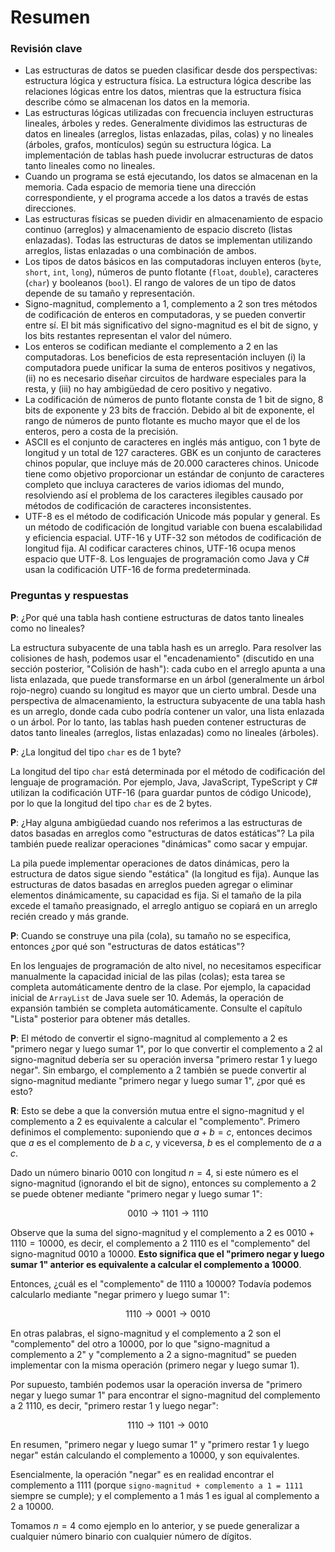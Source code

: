 # Resumen

### Revisión clave

- Las estructuras de datos se pueden clasificar desde dos perspectivas: estructura lógica y estructura física. La estructura lógica describe las relaciones lógicas entre los datos, mientras que la estructura física describe cómo se almacenan los datos en la memoria.
- Las estructuras lógicas utilizadas con frecuencia incluyen estructuras lineales, árboles y redes. Generalmente dividimos las estructuras de datos en lineales (arreglos, listas enlazadas, pilas, colas) y no lineales (árboles, grafos, montículos) según su estructura lógica. La implementación de tablas hash puede involucrar estructuras de datos tanto lineales como no lineales.
- Cuando un programa se está ejecutando, los datos se almacenan en la memoria. Cada espacio de memoria tiene una dirección correspondiente, y el programa accede a los datos a través de estas direcciones.
- Las estructuras físicas se pueden dividir en almacenamiento de espacio continuo (arreglos) y almacenamiento de espacio discreto (listas enlazadas). Todas las estructuras de datos se implementan utilizando arreglos, listas enlazadas o una combinación de ambos.
- Los tipos de datos básicos en las computadoras incluyen enteros (`byte`, `short`, `int`, `long`), números de punto flotante (`float`, `double`), caracteres (`char`) y booleanos (`bool`). El rango de valores de un tipo de datos depende de su tamaño y representación.
- Signo-magnitud, complemento a 1, complemento a 2 son tres métodos de codificación de enteros en computadoras, y se pueden convertir entre sí. El bit más significativo del signo-magnitud es el bit de signo, y los bits restantes representan el valor del número.
- Los enteros se codifican mediante el complemento a 2 en las computadoras. Los beneficios de esta representación incluyen (i) la computadora puede unificar la suma de enteros positivos y negativos, (ii) no es necesario diseñar circuitos de hardware especiales para la resta, y (iii) no hay ambigüedad de cero positivo y negativo.
- La codificación de números de punto flotante consta de 1 bit de signo, 8 bits de exponente y 23 bits de fracción. Debido al bit de exponente, el rango de números de punto flotante es mucho mayor que el de los enteros, pero a costa de la precisión.
- ASCII es el conjunto de caracteres en inglés más antiguo, con 1 byte de longitud y un total de 127 caracteres. GBK es un conjunto de caracteres chinos popular, que incluye más de 20.000 caracteres chinos. Unicode tiene como objetivo proporcionar un estándar de conjunto de caracteres completo que incluya caracteres de varios idiomas del mundo, resolviendo así el problema de los caracteres ilegibles causado por métodos de codificación de caracteres inconsistentes.
- UTF-8 es el método de codificación Unicode más popular y general. Es un método de codificación de longitud variable con buena escalabilidad y eficiencia espacial. UTF-16 y UTF-32 son métodos de codificación de longitud fija. Al codificar caracteres chinos, UTF-16 ocupa menos espacio que UTF-8. Los lenguajes de programación como Java y C# usan la codificación UTF-16 de forma predeterminada.

### Preguntas y respuestas

**P**: ¿Por qué una tabla hash contiene estructuras de datos tanto lineales como no lineales?

La estructura subyacente de una tabla hash es un arreglo. Para resolver las colisiones de hash, podemos usar el "encadenamiento" (discutido en una sección posterior, "Colisión de hash"): cada cubo en el arreglo apunta a una lista enlazada, que puede transformarse en un árbol (generalmente un árbol rojo-negro) cuando su longitud es mayor que un cierto umbral.
Desde una perspectiva de almacenamiento, la estructura subyacente de una tabla hash es un arreglo, donde cada cubo podría contener un valor, una lista enlazada o un árbol. Por lo tanto, las tablas hash pueden contener estructuras de datos tanto lineales (arreglos, listas enlazadas) como no lineales (árboles).

**P**: ¿La longitud del tipo `char` es de 1 byte?

La longitud del tipo `char` está determinada por el método de codificación del lenguaje de programación. Por ejemplo, Java, JavaScript, TypeScript y C# utilizan la codificación UTF-16 (para guardar puntos de código Unicode), por lo que la longitud del tipo `char` es de 2 bytes.

**P**: ¿Hay alguna ambigüedad cuando nos referimos a las estructuras de datos basadas en arreglos como "estructuras de datos estáticas"? La pila también puede realizar operaciones "dinámicas" como sacar y empujar.

La pila puede implementar operaciones de datos dinámicas, pero la estructura de datos sigue siendo "estática" (la longitud es fija). Aunque las estructuras de datos basadas en arreglos pueden agregar o eliminar elementos dinámicamente, su capacidad es fija. Si el tamaño de la pila excede el tamaño preasignado, el arreglo antiguo se copiará en un arreglo recién creado y más grande.

**P**: Cuando se construye una pila (cola), su tamaño no se especifica, entonces ¿por qué son "estructuras de datos estáticas"?

En los lenguajes de programación de alto nivel, no necesitamos especificar manualmente la capacidad inicial de las pilas (colas); esta tarea se completa automáticamente dentro de la clase. Por ejemplo, la capacidad inicial de `ArrayList` de Java suele ser 10. Además, la operación de expansión también se completa automáticamente. Consulte el capítulo "Lista" posterior para obtener más detalles.

**P**: El método de convertir el signo-magnitud al complemento a 2 es "primero negar y luego sumar 1", por lo que convertir el complemento a 2 al signo-magnitud debería ser su operación inversa "primero restar 1 y luego negar".
Sin embargo, el complemento a 2 también se puede convertir al signo-magnitud mediante "primero negar y luego sumar 1", ¿por qué es esto?

**R**: Esto se debe a que la conversión mutua entre el signo-magnitud y el complemento a 2 es equivalente a calcular el "complemento". Primero definimos el complemento: suponiendo que $a + b = c$, entonces decimos que $a$ es el complemento de $b$ a $c$, y viceversa, $b$ es el complemento de $a$ a $c$.

Dado un número binario $0010$ con longitud $n = 4$, si este número es el signo-magnitud (ignorando el bit de signo), entonces su complemento a 2 se puede obtener mediante "primero negar y luego sumar 1":

$$
0010 \rightarrow 1101 \rightarrow 1110
$$

Observe que la suma del signo-magnitud y el complemento a 2 es $0010 + 1110 = 10000$, es decir, el complemento a 2 $1110$ es el "complemento" del signo-magnitud $0010$ a $10000$. **Esto significa que el "primero negar y luego sumar 1" anterior es equivalente a calcular el complemento a $10000$**.

Entonces, ¿cuál es el "complemento" de $1110$ a $10000$? Todavía podemos calcularlo mediante "negar primero y luego sumar 1":

$$
1110 \rightarrow 0001 \rightarrow 0010
$$

En otras palabras, el signo-magnitud y el complemento a 2 son el "complemento" del otro a $10000$, por lo que "signo-magnitud a complemento a 2" y "complemento a 2 a signo-magnitud" se pueden implementar con la misma operación (primero negar y luego sumar 1).

Por supuesto, también podemos usar la operación inversa de "primero negar y luego sumar 1" para encontrar el signo-magnitud del complemento a 2 $1110$, es decir, "primero restar 1 y luego negar":

$$
1110 \rightarrow 1101 \rightarrow 0010
$$

En resumen, "primero negar y luego sumar 1" y "primero restar 1 y luego negar" están calculando el complemento a $10000$, y son equivalentes.

Esencialmente, la operación "negar" es en realidad encontrar el complemento a $1111$ (porque `signo-magnitud + complemento a 1 = 1111` siempre se cumple); y el complemento a 1 más 1 es igual al complemento a 2 a $10000$.

Tomamos $n = 4$ como ejemplo en lo anterior, y se puede generalizar a cualquier número binario con cualquier número de dígitos.
